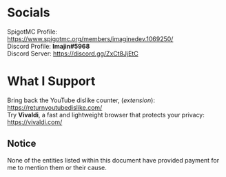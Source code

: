 # Socials
SpigotMC Profile: https://www.spigotmc.org/members/imaginedev.1069250/  
Discord Profile: **Imajin#5968**  
Discord Server: https://discord.gg/ZxCt8JjEtC

# What I Support
Bring back the YouTube dislike counter, (*extension*): https://returnyoutubedislike.com/  
Try **Vivaldi**, a fast and lightweight browser that protects your privacy: https://vivaldi.com/

## Notice
None of the entities listed within this document have provided payment for me to mention them or their cause.
